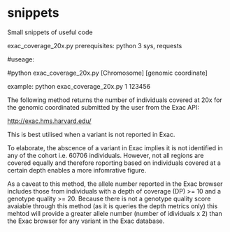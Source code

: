 # snippets
Small snippets of useful code

exac_coverage_20x.py
prerequisites: 
python 3
sys, requests

#useage:

#python exac_coverage_20x.py [Chromosome] [genomic coordinate]

example:
    python exac_coverage_20x.py 1 123456


The following method returns the number of individuals covered at 20x for the genomic coordinated submitted by the user
from the Exac API:

http://exac.hms.harvard.edu/

This is best utilised when a variant is not reported in Exac.

To elaborate, the abscence of a variant in Exac implies it is not identified in any of the cohort i.e. 60706 individuals.
However, not all regions are covered equally and therefore roporting based on individuals covered at a certain depth enables
a more infomrative figure.

As a caveat to this method, the allele number reported in the Exac browser includes those from individuals with a depth of coverage (DP) >= 10 
and a genotype quality >= 20. Because there is not a genotype quality score avaiable through this method (as it is queries the depth metrics only)
this mehtod will provide a greater allele number (number of idividuals x 2) than the Exac browser for any variant in the Exac database.
